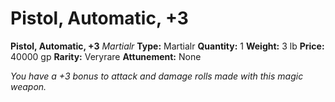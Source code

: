 # Pistol, Automatic, +3

**Pistol, Automatic, +3**
_Martialr_
**Type:** Martialr
**Quantity:** 1
**Weight:** 3 lb
**Price:** 40000 gp
**Rarity:** Veryrare
**Attunement:** None

*You have a +3 bonus to attack and damage rolls made with this magic weapon.*